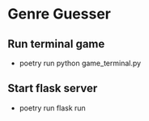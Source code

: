 # Genre Guesser

## Run terminal game
- poetry run python game_terminal.py

## Start flask server
- poetry run flask run